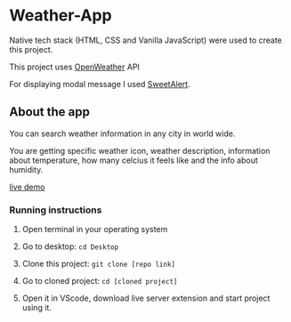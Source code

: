 # Weather-App

Native tech stack (HTML, CSS and Vanilla JavaScript) were used to create this project.

This project uses [OpenWeather](https://openweathermap.org/current) API

For displaying modal message I used [SweetAlert](https://sweetalert2.github.io/).

## About the app

You can search weather information in any city in world wide.

You are getting specific weather icon, weather description, information about temperature, how many celcius it feels like and the info about humidity.

[live demo](https://akaki16.github.io/Weather-App/)

### Running instructions

1) Open terminal in your operating system

2) Go to desktop: `cd Desktop`

3) Clone this project: `git clone [repo link]`

4) Go to cloned project: `cd [cloned project]`

5) Open it in VScode, download live server extension and start project using it. 
